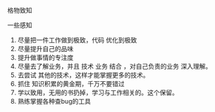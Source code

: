 
格物致知

一些感知

1. 尽量把一件工作做到极致，代码 优化到极致
2. 尽量提升自己的品味
3. 提升做事情的专注度
4. 尽量去了解业务，并且 技术 业务 结合 ，对自己负责的业务 深入理解。
5. 去尝试 其他的技术，这样才能掌握更多的技术。
6. 抓住 知识积累的黄金期，千万不要错过
7. 学以致用，无用的书扔掉，学习与工作相关的。这个保留。
8. 熟练掌握各种查bug的工具


